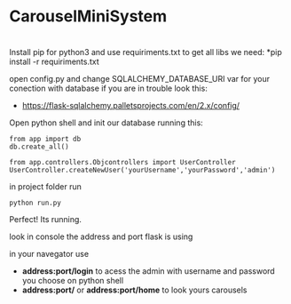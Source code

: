 # CarouselMiniSystem
#

Install pip for python3 and use requiriments.txt to get all libs we need:
*pip install -r requiriments.txt

open config.py and change SQLALCHEMY_DATABASE_URI var for your conection with database
if you are in trouble look this:
* https://flask-sqlalchemy.palletsprojects.com/en/2.x/config/


Open python shell and init our database running this:
```
from app import db
db.create_all()

from app.controllers.Objcontrollers import UserController
UserController.createNewUser('yourUsername','yourPassword','admin')
```

in project folder run 

```
python run.py
```

Perfect! Its running.

look in console the address and port flask is using

in your navegator use
* **address:port/login**
to acess the admin with username and password you choose on python shell
* **address:port/** or  **address:port/home**
to look yours carousels
